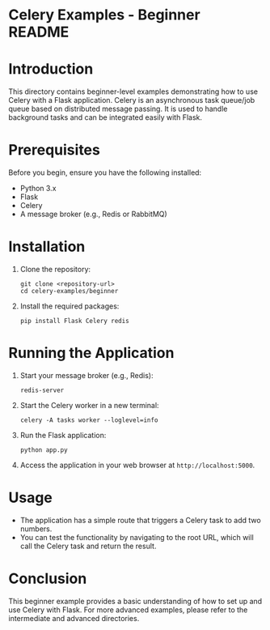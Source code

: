 # Celery Examples - Beginner README

# Introduction
This directory contains beginner-level examples demonstrating how to use Celery with a Flask application. Celery is an asynchronous task queue/job queue based on distributed message passing. It is used to handle background tasks and can be integrated easily with Flask.

# Prerequisites
Before you begin, ensure you have the following installed:
- Python 3.x
- Flask
- Celery
- A message broker (e.g., Redis or RabbitMQ)

# Installation
1. Clone the repository:
   ```
   git clone <repository-url>
   cd celery-examples/beginner
   ```

2. Install the required packages:
   ```
   pip install Flask Celery redis
   ```

# Running the Application
1. Start your message broker (e.g., Redis):
   ```
   redis-server
   ```

2. Start the Celery worker in a new terminal:
   ```
   celery -A tasks worker --loglevel=info
   ```

3. Run the Flask application:
   ```
   python app.py
   ```

4. Access the application in your web browser at `http://localhost:5000`.

# Usage
- The application has a simple route that triggers a Celery task to add two numbers.
- You can test the functionality by navigating to the root URL, which will call the Celery task and return the result.

# Conclusion
This beginner example provides a basic understanding of how to set up and use Celery with Flask. For more advanced examples, please refer to the intermediate and advanced directories.
